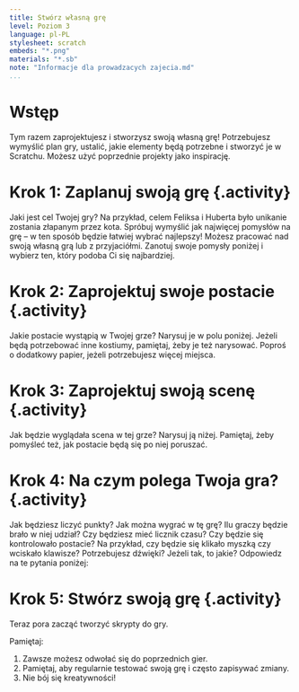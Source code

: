 ```yaml
---
title: Stwórz własną grę
level: Poziom 3
language: pl-PL
stylesheet: scratch
embeds: "*.png"
materials: "*.sb"
note: "Informacje dla prowadzacych zajecia.md"
...
```


# Wstęp
Tym razem zaprojektujesz i stworzysz swoją własną grę! Potrzebujesz wymyślić plan gry, ustalić, jakie elementy będą potrzebne i stworzyć je w Scratchu. Możesz użyć poprzednie projekty jako inspirację.

# Krok 1: Zaplanuj swoją grę {.activity}

Jaki jest cel Twojej gry? Na przykład, celem Feliksa i Huberta było unikanie zostania złapanym przez kota. Spróbuj wymyślić jak najwięcej pomysłów na grę – w ten sposób będzie łatwiej wybrać najlepszy! Możesz pracować nad swoją własną grą lub z przyjaciółmi. Zanotuj swoje pomysły poniżej i wybierz ten, który podoba Ci się najbardziej.

# Krok 2: Zaprojektuj swoje postacie {.activity}

Jakie postacie wystąpią w Twojej grze? Narysuj je w polu poniżej. Jeżeli będą potrzebować inne kostiumy, pamiętaj, żeby je też narysować. Poproś o dodatkowy papier, jeżeli potrzebujesz więcej miejsca.

# Krok 3: Zaprojektuj swoją scenę {.activity}

Jak będzie wyglądała scena w tej grze? Narysuj ją niżej. Pamiętaj, żeby pomyśleć też, jak postacie będą się po niej poruszać. 

# Krok 4: Na czym polega Twoja gra? {.activity}

Jak będziesz liczyć punkty? Jak można wygrać w tę grę? Ilu graczy będzie brało w niej udział? Czy będziesz mieć licznik czasu? Czy będzie się kontrolowało postacie? Na przykład, czy będzie się klikało myszką czy wciskało klawisze? Potrzebujesz dźwięki? Jeżeli tak, to jakie? Odpowiedz na te pytania poniżej:

# Krok 5: Stwórz swoją grę {.activity}

Teraz pora zacząć tworzyć skrypty do gry.

Pamiętaj:

1. Zawsze możesz odwołać się do poprzednich gier.
2. Pamiętaj, aby regularnie testować swoją grę i często zapisywać zmiany.
3. Nie bój się kreatywności!
